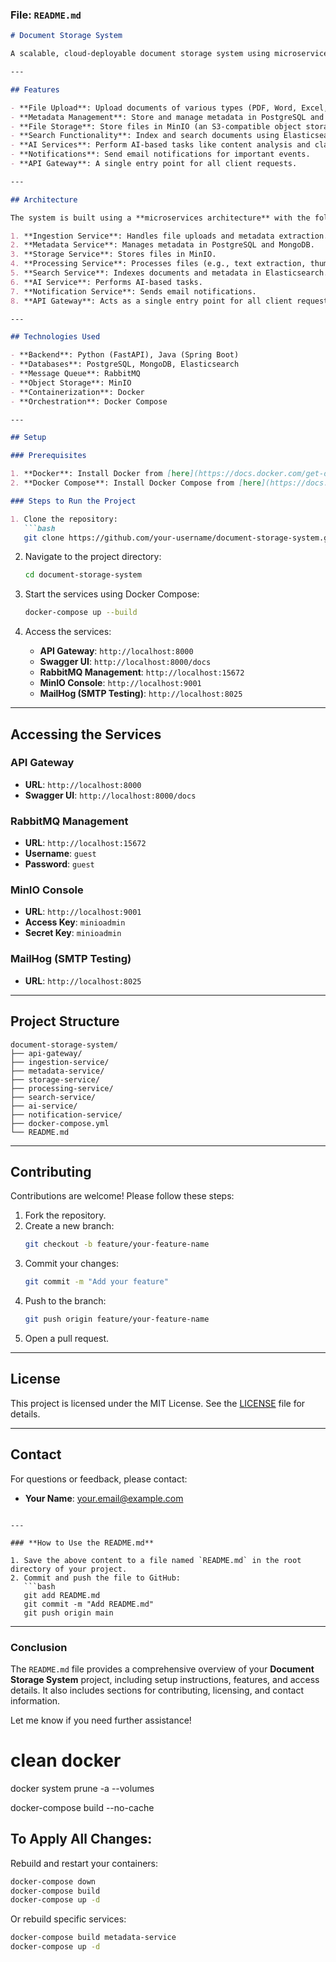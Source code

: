 ### **File: `README.md`**

```markdown
# Document Storage System

A scalable, cloud-deployable document storage system using microservices and Docker. This system allows users to upload, store, and manage documents with advanced features like metadata extraction, search functionality, and AI-based content analysis.

---

## Features

- **File Upload**: Upload documents of various types (PDF, Word, Excel, etc.).
- **Metadata Management**: Store and manage metadata in PostgreSQL and MongoDB.
- **File Storage**: Store files in MinIO (an S3-compatible object storage).
- **Search Functionality**: Index and search documents using Elasticsearch.
- **AI Services**: Perform AI-based tasks like content analysis and classification.
- **Notifications**: Send email notifications for important events.
- **API Gateway**: A single entry point for all client requests.

---

## Architecture

The system is built using a **microservices architecture** with the following components:

1. **Ingestion Service**: Handles file uploads and metadata extraction.
2. **Metadata Service**: Manages metadata in PostgreSQL and MongoDB.
3. **Storage Service**: Stores files in MinIO.
4. **Processing Service**: Processes files (e.g., text extraction, thumbnail generation).
5. **Search Service**: Indexes documents and metadata in Elasticsearch.
6. **AI Service**: Performs AI-based tasks.
7. **Notification Service**: Sends email notifications.
8. **API Gateway**: Acts as a single entry point for all client requests.

---

## Technologies Used

- **Backend**: Python (FastAPI), Java (Spring Boot)
- **Databases**: PostgreSQL, MongoDB, Elasticsearch
- **Message Queue**: RabbitMQ
- **Object Storage**: MinIO
- **Containerization**: Docker
- **Orchestration**: Docker Compose

---

## Setup

### Prerequisites

1. **Docker**: Install Docker from [here](https://docs.docker.com/get-docker/).
2. **Docker Compose**: Install Docker Compose from [here](https://docs.docker.com/compose/install/).

### Steps to Run the Project

1. Clone the repository:
   ```bash
   git clone https://github.com/your-username/document-storage-system.git
   ```

2. Navigate to the project directory:
   ```bash
   cd document-storage-system
   ```

3. Start the services using Docker Compose:
   ```bash
   docker-compose up --build
   ```

4. Access the services:
   - **API Gateway**: `http://localhost:8000`
   - **Swagger UI**: `http://localhost:8000/docs`
   - **RabbitMQ Management**: `http://localhost:15672`
   - **MinIO Console**: `http://localhost:9001`
   - **MailHog (SMTP Testing)**: `http://localhost:8025`

---

## Accessing the Services

### API Gateway
- **URL**: `http://localhost:8000`
- **Swagger UI**: `http://localhost:8000/docs`

### RabbitMQ Management
- **URL**: `http://localhost:15672`
- **Username**: `guest`
- **Password**: `guest`

### MinIO Console
- **URL**: `http://localhost:9001`
- **Access Key**: `minioadmin`
- **Secret Key**: `minioadmin`

### MailHog (SMTP Testing)
- **URL**: `http://localhost:8025`

---

## Project Structure

```
document-storage-system/
├── api-gateway/
├── ingestion-service/
├── metadata-service/
├── storage-service/
├── processing-service/
├── search-service/
├── ai-service/
├── notification-service/
├── docker-compose.yml
└── README.md
```

---

## Contributing

Contributions are welcome! Please follow these steps:

1. Fork the repository.
2. Create a new branch:
   ```bash
   git checkout -b feature/your-feature-name
   ```
3. Commit your changes:
   ```bash
   git commit -m "Add your feature"
   ```
4. Push to the branch:
   ```bash
   git push origin feature/your-feature-name
   ```
5. Open a pull request.

---

## License

This project is licensed under the MIT License. See the [LICENSE](LICENSE) file for details.

---

## Contact

For questions or feedback, please contact:
- **Your Name**: your.email@example.com
```

---

### **How to Use the README.md**

1. Save the above content to a file named `README.md` in the root directory of your project.
2. Commit and push the file to GitHub:
   ```bash
   git add README.md
   git commit -m "Add README.md"
   git push origin main
   ```

---

### **Conclusion**

The `README.md` file provides a comprehensive overview of your **Document Storage System** project, including setup instructions, features, and access details. It also includes sections for contributing, licensing, and contact information.

Let me know if you need further assistance!

# clean docker 
docker system prune -a --volumes

docker-compose build --no-cache

## To Apply All Changes:

Rebuild and restart your containers:

```bash
docker-compose down
docker-compose build
docker-compose up -d
```

Or rebuild specific services:

```bash
docker-compose build metadata-service
docker-compose up -d
```

